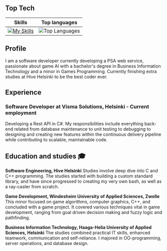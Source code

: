 ## Top Tech
| Skills | Top languages |
| --------------- | --------------- |
| [![My Skills](https://skillicons.dev/icons?i=cs,cpp,dotnet,git,c,cmake-dark,azure-dark,bash-dark)](https://skillicons.dev) | ![Top Languages](https://github-readme-stats.vercel.app/api/top-langs/?username=merituulie) |

## Profile
I am a software developer currently developing a PSA web service, passionate about game AI with a bachelor's degree in Business Information Technology and a minor in Games Programming. Currently finishing extra studies at Hive Helsinki to be the best coder ever.

## Experience
### Software Developer at Visma Solutions, Helsinki - Current employment
Developing a Rest API in C#. My responsibilities include everything back-end related from database maintenance to unit testing to debugging to designing and creating new features within the continuous delivery pipeline while contributing to scalable, maintainable code.

## Education and studies 🎓
**Software Engineering, Hive Helsinki**
Studies involve deep dive into C and C++ programming. The studies started with building a custom standard library, and have since progressed to creating my very own bash, as well as a ray-caster from scratch.

**Game Development, Windesheim University of Applied Sciences, Zwolle**
This minor focused on game algorithms, computer graphics, C++, and concluded with a game project. It covered various techniques vital in game development, ranging from goal driven decision making and fuzzy logic and pathfinding.

**Business Information Technology, Haaga-Helia University of Applied Sciences, Helsinki**
The studies combined practical IT skills, enhanced teamwork, communication and self-reliance. I majored in OO-programming, server operations, and database design.
